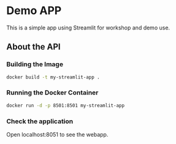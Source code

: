 # Demo APP

This is a simple app using Streamlit for workshop and demo use.

## About the API

### Building the Image

```sh
docker build -t my-streamlit-app .
```

### Running the Docker Container

```sh
docker run -d -p 8501:8501 my-streamlit-app
```

### Check the application

Open localhost:8051 to see the webapp.
